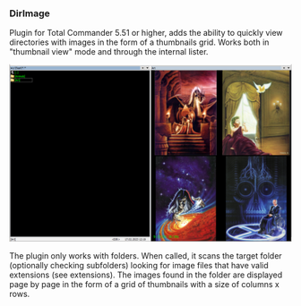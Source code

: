 ### DirImage

Plugin for Total Commander 5.51 or higher, adds the ability to quickly view directories with images in the form of a thumbnails grid.
Works both in "thumbnail view" mode and through the internal lister.

![Alt text](/resources/images/screenshot.png?raw=true "Total Commander with DirImage plugin enabled")

The plugin only works with folders. When called, it scans the target folder (optionally checking subfolders) looking for image files that have valid extensions (see extensions).
The images found in the folder are displayed page by page in the form of a grid of thumbnails with a size of columns x rows.